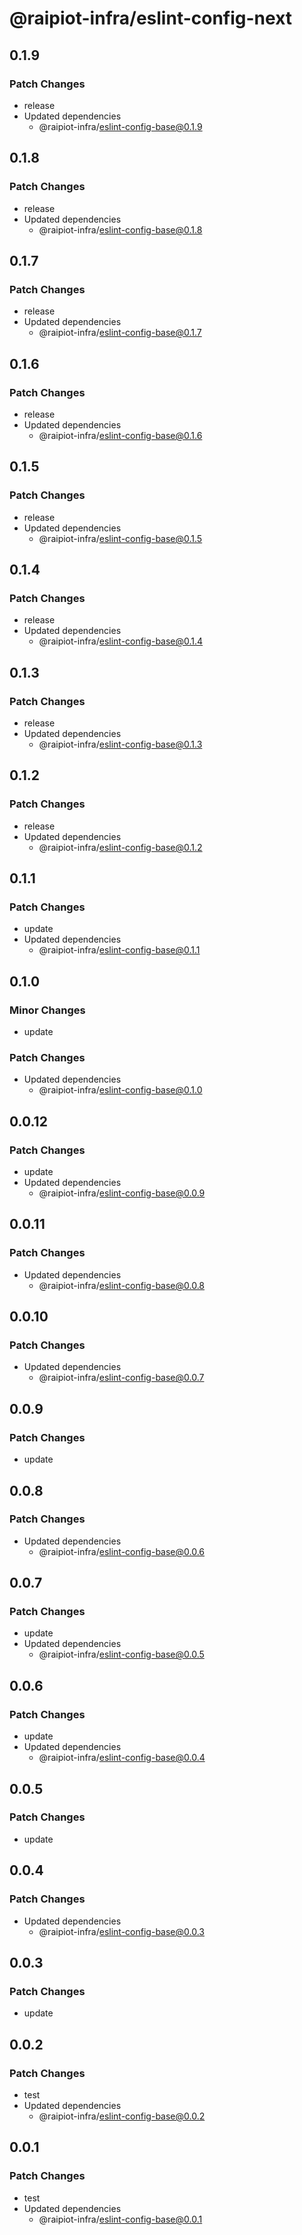 # @raipiot-infra/eslint-config-next

## 0.1.9

### Patch Changes

- release
- Updated dependencies
  - @raipiot-infra/eslint-config-base@0.1.9

## 0.1.8

### Patch Changes

- release
- Updated dependencies
  - @raipiot-infra/eslint-config-base@0.1.8

## 0.1.7

### Patch Changes

- release
- Updated dependencies
  - @raipiot-infra/eslint-config-base@0.1.7

## 0.1.6

### Patch Changes

- release
- Updated dependencies
  - @raipiot-infra/eslint-config-base@0.1.6

## 0.1.5

### Patch Changes

- release
- Updated dependencies
  - @raipiot-infra/eslint-config-base@0.1.5

## 0.1.4

### Patch Changes

- release
- Updated dependencies
  - @raipiot-infra/eslint-config-base@0.1.4

## 0.1.3

### Patch Changes

- release
- Updated dependencies
  - @raipiot-infra/eslint-config-base@0.1.3

## 0.1.2

### Patch Changes

- release
- Updated dependencies
  - @raipiot-infra/eslint-config-base@0.1.2

## 0.1.1

### Patch Changes

- update
- Updated dependencies
  - @raipiot-infra/eslint-config-base@0.1.1

## 0.1.0

### Minor Changes

- update

### Patch Changes

- Updated dependencies
  - @raipiot-infra/eslint-config-base@0.1.0

## 0.0.12

### Patch Changes

- update
- Updated dependencies
  - @raipiot-infra/eslint-config-base@0.0.9

## 0.0.11

### Patch Changes

- Updated dependencies
  - @raipiot-infra/eslint-config-base@0.0.8

## 0.0.10

### Patch Changes

- Updated dependencies
  - @raipiot-infra/eslint-config-base@0.0.7

## 0.0.9

### Patch Changes

- update

## 0.0.8

### Patch Changes

- Updated dependencies
  - @raipiot-infra/eslint-config-base@0.0.6

## 0.0.7

### Patch Changes

- update
- Updated dependencies
  - @raipiot-infra/eslint-config-base@0.0.5

## 0.0.6

### Patch Changes

- update
- Updated dependencies
  - @raipiot-infra/eslint-config-base@0.0.4

## 0.0.5

### Patch Changes

- update

## 0.0.4

### Patch Changes

- Updated dependencies
  - @raipiot-infra/eslint-config-base@0.0.3

## 0.0.3

### Patch Changes

- update

## 0.0.2

### Patch Changes

- test
- Updated dependencies
  - @raipiot-infra/eslint-config-base@0.0.2

## 0.0.1

### Patch Changes

- test
- Updated dependencies
  - @raipiot-infra/eslint-config-base@0.0.1
